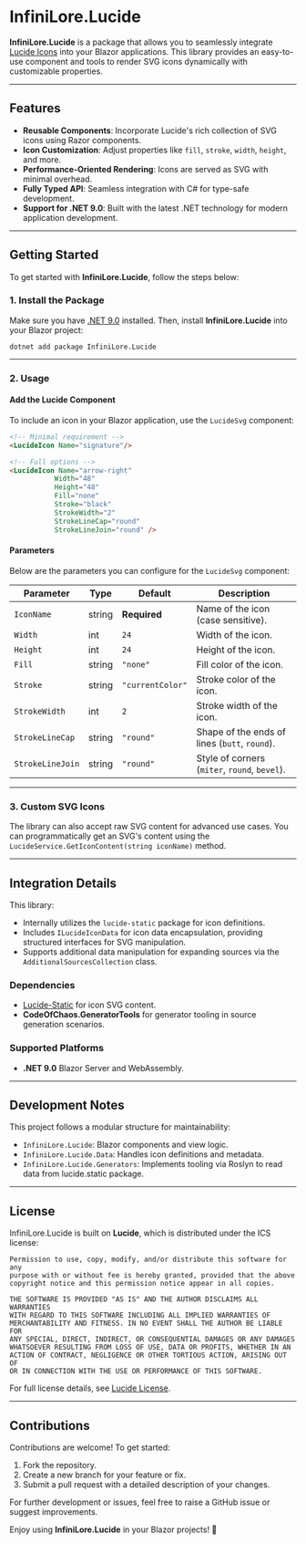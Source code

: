 # InfiniLore.Lucide

**InfiniLore.Lucide** is a package that allows you to seamlessly integrate [Lucide Icons](https://lucide.dev/) into your Blazor applications. This library provides an easy-to-use component and tools to render SVG icons dynamically with customizable properties.

---

## Features
- **Reusable Components**: Incorporate Lucide's rich collection of SVG icons using Razor components.
- **Icon Customization**: Adjust properties like `fill`, `stroke`, `width`, `height`, and more.
- **Performance-Oriented Rendering**: Icons are served as SVG with minimal overhead.
- **Fully Typed API**: Seamless integration with C# for type-safe development.
- **Support for .NET 9.0**: Built with the latest .NET technology for modern application development.

---

## Getting Started

To get started with **InfiniLore.Lucide**, follow the steps below:

### 1. **Install the Package**

Make sure you have [.NET 9.0](https://dotnet.microsoft.com/) installed. Then, install **InfiniLore.Lucide** into your Blazor project:

```shell script
dotnet add package InfiniLore.Lucide
```

---

### 2. **Usage**

#### Add the Lucide Component
To include an icon in your Blazor application, use the `LucideSvg` component:

```html
<!-- Minimal requirement -->
<LucideIcon Name="signature"/>

<!-- Full options -->
<LucideIcon Name="arrow-right"
           Width="48"
           Height="48"
           Fill="none"
           Stroke="black"
           StrokeWidth="2"
           StrokeLineCap="round"
           StrokeLineJoin="round" />
```

#### Parameters
Below are the parameters you can configure for the `LucideSvg` component:

| Parameter          | Type    | Default       | Description                                    |
|--------------------|---------|---------------|------------------------------------------------|
| `IconName`         | string  | **Required**  | Name of the icon (case sensitive).             |
| `Width`            | int     | `24`          | Width of the icon.                             |
| `Height`           | int     | `24`          | Height of the icon.                            |
| `Fill`             | string  | `"none"`      | Fill color of the icon.                        |
| `Stroke`           | string  | `"currentColor"` | Stroke color of the icon.                   |
| `StrokeWidth`      | int     | `2`           | Stroke width of the icon.                      |
| `StrokeLineCap`    | string  | `"round"`     | Shape of the ends of lines (`butt`, `round`).  |
| `StrokeLineJoin`   | string  | `"round"`     | Style of corners (`miter`, `round`, `bevel`).  |

---

### 3. **Custom SVG Icons**

The library can also accept raw SVG content for advanced use cases. You can programmatically get an SVG's content using the `LucideService.GetIconContent(string iconName)` method.

---

## Integration Details

This library:
- Internally utilizes the `lucide-static` package for icon definitions.
- Includes `ILucideIconData` for icon data encapsulation, providing structured interfaces for SVG manipulation.
- Supports additional data manipulation for expanding sources via the `AdditionalSourcesCollection` class.

### Dependencies
- [Lucide-Static](https://www.npmjs.com/package/lucide-static) for icon SVG content.
- **CodeOfChaos.GeneratorTools** for generator tooling in source generation scenarios.

### Supported Platforms
- **.NET 9.0** Blazor Server and WebAssembly.

---

## Development Notes

This project follows a modular structure for maintainability:
- `InfiniLore.Lucide`: Blazor components and view logic.
- `InfiniLore.Lucide.Data`: Handles icon definitions and metadata.
- `InfiniLore.Lucide.Generators`: Implements tooling via Roslyn to read data from lucide.static package.

---

## License

InfiniLore.Lucide is built on **Lucide**, which is distributed under the ICS license:

```plain text
Permission to use, copy, modify, and/or distribute this software for any
purpose with or without fee is hereby granted, provided that the above
copyright notice and this permission notice appear in all copies.

THE SOFTWARE IS PROVIDED "AS IS" AND THE AUTHOR DISCLAIMS ALL WARRANTIES
WITH REGARD TO THIS SOFTWARE INCLUDING ALL IMPLIED WARRANTIES OF
MERCHANTABILITY AND FITNESS. IN NO EVENT SHALL THE AUTHOR BE LIABLE FOR
ANY SPECIAL, DIRECT, INDIRECT, OR CONSEQUENTIAL DAMAGES OR ANY DAMAGES
WHATSOEVER RESULTING FROM LOSS OF USE, DATA OR PROFITS, WHETHER IN AN
ACTION OF CONTRACT, NEGLIGENCE OR OTHER TORTIOUS ACTION, ARISING OUT OF
OR IN CONNECTION WITH THE USE OR PERFORMANCE OF THIS SOFTWARE.
```

For full license details, see [Lucide License](https://lucide.dev/license).

---

## Contributions

Contributions are welcome! To get started:
1. Fork the repository.
2. Create a new branch for your feature or fix.
3. Submit a pull request with a detailed description of your changes.

For further development or issues, feel free to raise a GitHub issue or suggest improvements.

Enjoy using **InfiniLore.Lucide** in your Blazor projects! 🚀
